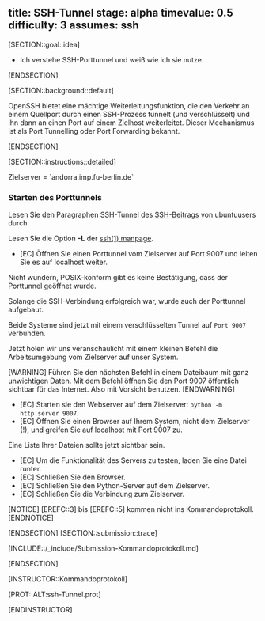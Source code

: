 title: SSH-Tunnel
stage: alpha
timevalue: 0.5
difficulty: 3
assumes: ssh
---
[SECTION::goal::idea]

 - Ich verstehe SSH-Porttunnel und weiß wie ich sie nutze.

[ENDSECTION]

[SECTION::background::default]

OpenSSH bietet eine mächtige Weiterleitungsfunktion, die den Verkehr an einem Quellport durch 
einen SSH-Prozess tunnelt (und verschlüsselt) und ihn dann an einen Port auf einem Zielhost 
weiterleitet. Dieser Mechanismus ist als Port Tunnelling oder Port Forwarding bekannt.

[ENDSECTION]

[SECTION::instructions::detailed]

<replacement id='targetserver'>
Zielserver = `andorra.imp.fu-berlin.de`
</replacement>


### Starten des Porttunnels

Lesen Sie den Paragraphen SSH-Tunnel des [SSH-Beitrags](https://wiki.ubuntuusers.de/SSH) von 
ubuntuusers durch.

Lesen Sie die Option **-L** der [ssh(1) manpage](https://man.openbsd.org/ssh).

- [EC] Öffnen Sie einen Porttunnel vom Zielserver auf Port 9007 und leiten Sie es auf localhost weiter.

Nicht wundern, POSIX-konform gibt es keine Bestätigung, dass der Porttunnel geöffnet wurde.

Solange die SSH-Verbindung erfolgreich war, wurde auch der Porttunnel aufgebaut.

Beide Systeme sind jetzt mit einem verschlüsselten Tunnel auf `Port 9007` verbunden.

Jetzt holen wir uns veranschaulicht mit einem kleinen Befehl die Arbeitsumgebung vom Zielserver auf 
unser System.

[WARNING]
Führen Sie den nächsten Befehl in einem Dateibaum mit ganz unwichtigen Daten. Mit dem Befehl öffnen 
Sie den Port 9007 öffentlich sichtbar für das Internet. Also mit Vorsicht benutzen. 
[ENDWARNING]

- [EC] Starten sie den Webserver auf dem Zielserver: `python -m http.server 9007`.
- [EC] Öffnen Sie einen Browser auf Ihrem System, nicht dem Zielserver (!), und greifen Sie auf 
    localhost mit Port 9007 zu.

Eine Liste Ihrer Dateien sollte jetzt sichtbar sein.

- [EC] Um die Funktionalität des Servers zu testen, laden Sie eine Datei runter.
- [EC] Schließen Sie den Browser.
- [EC] Schließen Sie den Python-Server auf dem Zielserver.
- [EC] Schließen Sie die Verbindung zum Zielserver.

[NOTICE]
[EREFC::3] bis [EREFC::5] kommen nicht ins Kommandoprotokoll.
[ENDNOTICE]

[ENDSECTION]
[SECTION::submission::trace]

[INCLUDE::/_include/Submission-Kommandoprotokoll.md]

[ENDSECTION]

[INSTRUCTOR::Kommandoprotokoll]

[PROT::ALT:ssh-Tunnel.prot] 

[ENDINSTRUCTOR]
